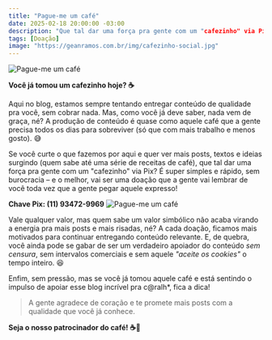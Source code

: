 ```yaml
---
title: "Pague-me um café"
date: 2025-02-18 20:00:00 -03:00
description: "Que tal dar uma força pra gente com um "cafezinho" via Pix? É super simples e rápido"
tags: [Doação]
image: "https://geanramos.com.br/img/cafezinho-social.jpg"
---
```


![Pague-me um café](https://geanramos.com.br/img/cafezinho-pix.jpg)

**Você já tomou um cafezinho hoje? ☕** 

Aqui no blog, estamos sempre tentando entregar conteúdo de qualidade pra você, sem cobrar nada. Mas, como você já deve saber, nada vem de graça, né?
A produção de conteúdo é quase como aquele café que a gente precisa todos os dias para sobreviver (só que com mais trabalho e menos gosto). 😅

Se você curte o que fazemos por aqui e quer ver mais posts, textos e ideias surgindo (quem sabe até uma série de receitas de café), que tal dar uma força pra gente com um "cafezinho" via Pix? É super simples e rápido, sem burocracia – e o melhor, vai ser uma doação que a gente vai lembrar de você toda vez que a gente pegar aquele expresso!

**Chave Pix: (11) 93472-9969**
![Pague-me um café](https://geanramos.com.br/img/qrcode-pix.png)

Vale qualquer valor, mas quem sabe um valor simbólico não acaba virando a energia pra mais posts e mais risadas, né? 
A cada doação, ficamos mais motivados para continuar entregando conteúdo relevante. E, de quebra, você ainda pode se gabar de ser um verdadeiro apoiador do conteúdo *sem censura*, sem intervalos comerciais e sem aquele _"aceite os cookies"_ o tempo inteiro. 😆

Enfim, sem pressão, mas se você já tomou aquele café e está sentindo o impulso de apoiar esse blog incrível pra c@ralh*, fica a dica!
> A gente agradece de coração e te promete mais posts com a qualidade que você já conhece.

**Seja o nosso patrocinador do café! ☕🤩**